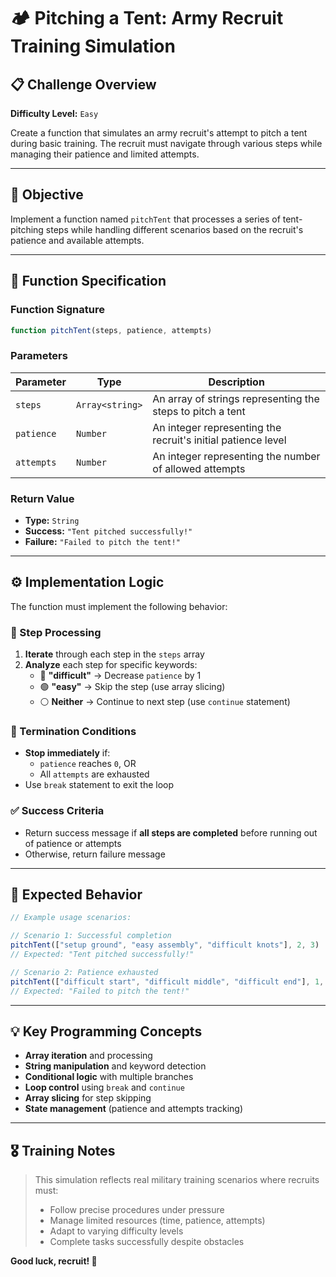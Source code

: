 # 🏕️ Pitching a Tent: Army Recruit Training Simulation

## 📋 Challenge Overview
**Difficulty Level:** `Easy`

Create a function that simulates an army recruit's attempt to pitch a tent during basic training. The recruit must navigate through various steps while managing their patience and limited attempts.

---

## 🎯 Objective

Implement a function named `pitchTent` that processes a series of tent-pitching steps while handling different scenarios based on the recruit's patience and available attempts.

---

## 📝 Function Specification

### Function Signature
```javascript
function pitchTent(steps, patience, attempts)
```

### Parameters

| Parameter | Type | Description |
|-----------|------|-------------|
| `steps` | `Array<string>` | An array of strings representing the steps to pitch a tent |
| `patience` | `Number` | An integer representing the recruit's initial patience level |
| `attempts` | `Number` | An integer representing the number of allowed attempts |

### Return Value
- **Type:** `String`
- **Success:** `"Tent pitched successfully!"`
- **Failure:** `"Failed to pitch the tent!"`

---

## ⚙️ Implementation Logic

The function must implement the following behavior:

### 🔄 Step Processing
1. **Iterate** through each step in the `steps` array
2. **Analyze** each step for specific keywords:
   - 🔴 **"difficult"** → Decrease `patience` by 1
   - 🟢 **"easy"** → Skip the step (use array slicing)
   - ⚪ **Neither** → Continue to next step (use `continue` statement)

### 🛑 Termination Conditions
- **Stop immediately** if:
  - `patience` reaches `0`, OR
  - All `attempts` are exhausted
- Use `break` statement to exit the loop

### ✅ Success Criteria
- Return success message if **all steps are completed** before running out of patience or attempts
- Otherwise, return failure message

---

## 🚀 Expected Behavior

```javascript
// Example usage scenarios:

// Scenario 1: Successful completion
pitchTent(["setup ground", "easy assembly", "difficult knots"], 2, 3)
// Expected: "Tent pitched successfully!"

// Scenario 2: Patience exhausted
pitchTent(["difficult start", "difficult middle", "difficult end"], 1, 5)
// Expected: "Failed to pitch the tent!"
```

---

## 💡 Key Programming Concepts

- **Array iteration** and processing
- **String manipulation** and keyword detection
- **Conditional logic** with multiple branches
- **Loop control** using `break` and `continue`
- **Array slicing** for step skipping
- **State management** (patience and attempts tracking)

---

## 🎖️ Training Notes

> This simulation reflects real military training scenarios where recruits must:
> - Follow precise procedures under pressure
> - Manage limited resources (time, patience, attempts)
> - Adapt to varying difficulty levels
> - Complete tasks successfully despite obstacles

**Good luck, recruit! 🫡**
